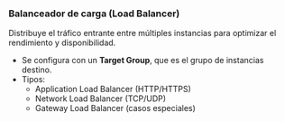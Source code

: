 ### Balanceador de carga (Load Balancer)

Distribuye el tráfico entrante entre múltiples instancias para optimizar el rendimiento y disponibilidad.

- Se configura con un **Target Group**, que es el grupo de instancias destino.
- Tipos:
  - Application Load Balancer (HTTP/HTTPS)
  - Network Load Balancer (TCP/UDP)
  - Gateway Load Balancer (casos especiales)